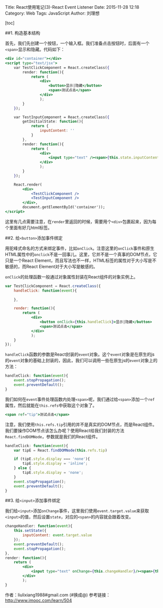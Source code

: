 Title: React使用笔记(3)-React Event Listener
Date: 2015-11-28 12:18
Category: Web
Tags: JavaScript
Author: 刘理想

[toc]

##1. 构造基本结构

首先，我们先创建一个按钮，一个输入框。我们准备点击按钮时，后面有一个`<span>`显示和隐藏。代码如下：

```jsx
<div id="container"></div>
<script type="text/jsx">
    var TestClickComponent = React.createClass({
        render: function(){
            return (
                <div>
                    <button>显示|隐藏</button>
                    <span>测试点击</span>
                </div>
                );
        }
    });

    var TestInputComponent = React.createClass({
        getInitialState: function(){
            return {
                inputContent: ''
            }
        },
        render: function(){
            return (
                <div>
                    <input type="text" /><span>{this.state.inputContent}</span>
                </div>
                );
        }
    });

    React.render(
        <div>
            <TestClickComponent />
            <TestInputComponent />
        </div>,
        document.getElementById('container'));
</script>
```

这里有几点需要注意，在`render`里返回的时候，需要用个`<div>`包裹起来，因为每个里面有好几html标签。

##2. 给`<button>`添加事件绑定

用驼峰式命名的方式来绑定事件，比如`onClick`。注意这里的`onClick`事件和原生HTML属性中的`onclick`不是一回事儿。这里，它并不是一个真事的DOM节点，它只是一个React Element，而且写法也不一样，HTML标签的属性对于大小写是不敏感的，而React Element对于大小写是敏感的。

`onClick`的处理函数一般通过对象属性封装在React组件的对象实例上。

```jsx
var TestClickComponent = React.createClass({
    handleClick: function(event){
        
    },

    render: function(){
        return (
            <div>
                <button onClick={this.handleClick}>显示|隐藏</button>
                <span>测试点击</span>
            </div>
            );
    }
});
```

`handleClick`函数的参数是React封装的`event`对象。这个`event`对象是在原生的js的`event`对象的基础上封装的，因此，我们可以调用一些在原生js的`event`对象上的方法：

```js
handleClick: function(event){
    event.stopPropagation();
    event.preventDefault();
}
```

我们如何在`event`事件处理函数内处理`<span>`呢，我们通过给`<span>`添加一个`ref`属性，然后就能在`this.refs`中获取这个对象了。

```jsx
<span ref="tip">测试点击</span>
```

注意，我们使用`this.refs.tip`引用的并不是真实的DOM节点，而是React组件。我们要操作DOM节点该怎么办呢？使用React给我们封装的方法`React.findDOMNode`，参数就是我们的React组件。

```jsx
handleClick: function(event){
    var tipE = React.findDOMNode(this.refs.tip)

    if (tipE.style.display === 'none'){
        tipE.style.display = 'inline';
    } else {
        tipE.style.display = 'none';
    }
    event.stopPropagation();
    event.preventDefault();
}
```

##3. 给`<input>`添加事件绑定

我们给`<input>`添加`onChange`事件，这里我们使用`event.target.value`来获取`<input>`的值，然后设置`state`，对应的`<span>`的内容就会跟着改变。

```jsx
changeHandler: function(event){
    this.setState({
        inputContent: event.target.value
    });
    event.preventDefault();
    event.stopPropagation();
},
render: function(){
    return (
        <div>
            <input type="text" onChange={this.changeHandler}/><span>{this.state.inputContent}</span>
        </div>
        );
}
```

作者：liulixiang1988#gmail.com (#换成@)
参考链接：http://www.imooc.com/learn/504